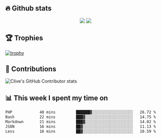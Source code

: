 ## &#128293; Github stats

<!-- GitHub Readme Streak Stats - https://github.com/DenverCoder1/github-readme-streak-stats -->
<p align="center">

<picture>
  <source 
    srcset="https://github-readme-stats.vercel.app/api?username=clivewalkden&count_private=true&show_icons=true&theme=darcula"
    media="(prefers-color-scheme: dark)"
  />
  <source
    srcset="https://github-readme-stats.vercel.app/api?username=clivewalkden&count_private=true&show_icons=true&theme=calm"
    media="(prefers-color-scheme: light), (prefers-color-scheme: no-preference)"
  />
  <img src="https://github-readme-stats.vercel.app/api?username=clivewalkden&count_private=true&show_icons=true&theme=darcula" />
</picture>

<a href="https://git.io/streak-stats" target="_blank">
  <img src="http://github-readme-streak-stats.herokuapp.com?user=clivewalkden&theme=darcula&date_format=j%20M%5B%20Y%5D" />
</a>

</p>

## &#127942; Trophies
[![trophy](https://github-profile-trophy.vercel.app/?username=clivewalkden&theme=onedark)](https://github.com/clivewalkden/github-profile-trophy)

## &#129309; Contributions
![Clive's GitHub Contributor stats](https://github-contributor-stats.vercel.app/api?username=clivewalkden)

## &#128202; This week I spent my time on
<!--START_SECTION:waka-->

```txt
PHP            40 mins         ██████▓░░░░░░░░░░░░░░░░░░   26.72 %
Bash           22 mins         ███▓░░░░░░░░░░░░░░░░░░░░░   14.75 %
Markdown       21 mins         ███▓░░░░░░░░░░░░░░░░░░░░░   14.02 %
JSON           16 mins         ██▓░░░░░░░░░░░░░░░░░░░░░░   11.13 %
Less           16 mins         ██▓░░░░░░░░░░░░░░░░░░░░░░   10.59 %
```

<!--END_SECTION:waka-->
